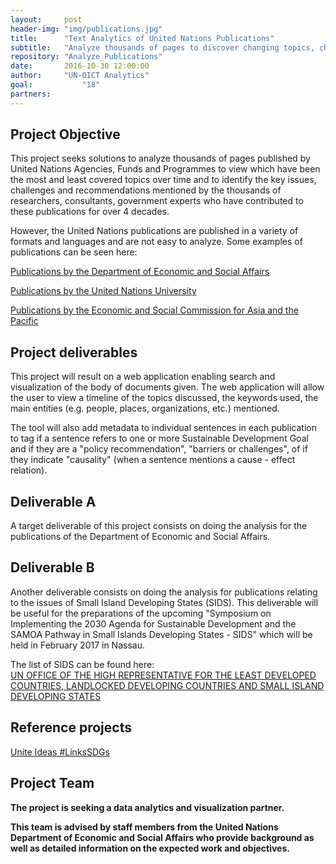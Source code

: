 ```yaml
---
layout:     post
header-img: "img/publications.jpg"
title:      "Text Analytics of United Nations Publications"
subtitle:   "Analyze thousands of pages to discover changing topics, challenges, and policy recommendations in more than four decades of United Nations research."
repository: "Analyze_Publications"
date:       2016-10-30 12:00:00
author:     "UN-OICT Analytics"
goal:		    "18"
partners:   
---
```

Project Objective
--------------

This project seeks solutions to analyze thousands of pages published by United Nations Agencies, Funds and Programmes to view which have been the most and least covered topics over time and to identify the key issues, challenges and recommendations mentioned by the thousands of researchers, consultants, government experts who have contributed to these publications for over 4 decades.

However, the United Nations publications are published in a variety of formats and languages and are not easy to analyze. Some examples of publications can be seen here:

[Publications by the Department of Economic and Social Affairs](http://www.un.org/en/development/desa/publications/index.html)

[Publications by the United Nations University](http://unu.edu/publications)

[Publications by the Economic and Social Commission for Asia and the Pacific](http://www.unescap.org/publications/)


Project deliverables
------------

This project will result on a web application enabling search and visualization of the body of documents given. The web application will allow the user to view a timeline of the topics discussed, the keywords used, the main entities (e.g. people, places, organizations, etc.) mentioned.

The tool will also add metadata to individual sentences in each publication to tag if a sentence refers to one or more Sustainable Development Goal and if they are a "policy recommendation", "barriers or challenges", of if they indicate "causality" (when a sentence mentions a cause - effect relation).


Deliverable A
---------------
A target deliverable of this project consists on doing the analysis for the publications of the Department of Economic and Social Affairs.


Deliverable B
---------------
Another deliverable consists on doing the analysis for publications relating to the issues of Small Island Developing States (SIDS). This deliverable will be useful for the preparations of the upcoming "Symposium on Implementing the 2030 Agenda for Sustainable Development and the SAMOA Pathway in Small Islands Developing States - SIDS" which will be held in February 2017 in Nassau.  

The list of SIDS can be found here:  
[UN OFFICE OF THE HIGH REPRESENTATIVE FOR THE LEAST DEVELOPED COUNTRIES, LANDLOCKED DEVELOPING COUNTRIES AND SMALL ISLAND DEVELOPING STATES](http://unohrlls.org/about-sids/country-profiles/)


Reference projects
-------------------------
[Unite Ideas #LinksSDGs](https://unite.un.org/ideas/content/linkssdgs-natural-language-processing-and-data-visualization-challenge)


Project Team
------------

**The project is seeking a data analytics and visualization partner.**

**This team is advised by staff members from the United Nations Department of Economic and Social Affairs who provide background as well as detailed information on the expected work and objectives.**
